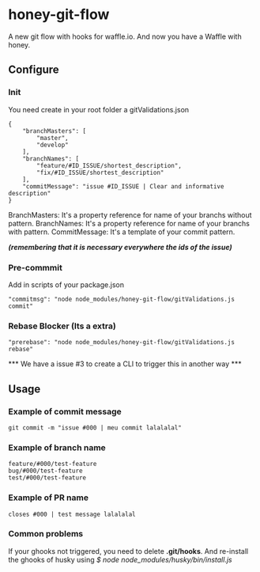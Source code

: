 # honey-git-flow
A new git flow with hooks for waffle.io. And now you have a Waffle with honey.

## Configure
### Init
You need create in your root folder a gitValidations.json

```
{
    "branchMasters": [
        "master",
        "develop"
    ],
    "branchNames": [
        "feature/#ID_ISSUE/shortest_description",
        "fix/#ID_ISSUE/shortest_description"
    ],
    "commitMessage": "issue #ID_ISSUE | Clear and informative description"
}

```
BranchMasters: It's a property reference for name of your branchs without pattern.
BranchNames: It's a property reference for name of your branchs with pattern.
CommitMessage: It's a template of your commit pattern.

***(remembering that it is necessary everywhere the ids of the issue)***

### Pre-commmit
Add in scripts of your package.json
```
"commitmsg": "node node_modules/honey-git-flow/gitValidations.js commit"
````

### Rebase Blocker (Its a extra)
```
"prerebase": "node node_modules/honey-git-flow/gitValidations.js rebase"
````

*** We have a issue #3 to create a CLI to trigger this in another way ***

## Usage

### Example of commit message
```
git commit -m "issue #000 | meu commit lalalalal"
```

### Example of branch name
```
feature/#000/test-feature
bug/#000/test-feature
test/#000/test-feature
```

### Example of PR name
```
closes #000 | test message lalalalal
```

### Common problems
If your ghooks not triggered, you need to delete **.git/hooks**.
And re-install the ghooks of husky using *$ node node_modules/husky/bin/install.js*
